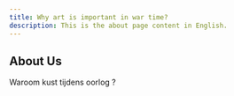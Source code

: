 ```yaml
---
title: Why art is important in war time?
description: This is the about page content in English.
---
```


## About Us

Waroom kust tijdens oorlog ?
